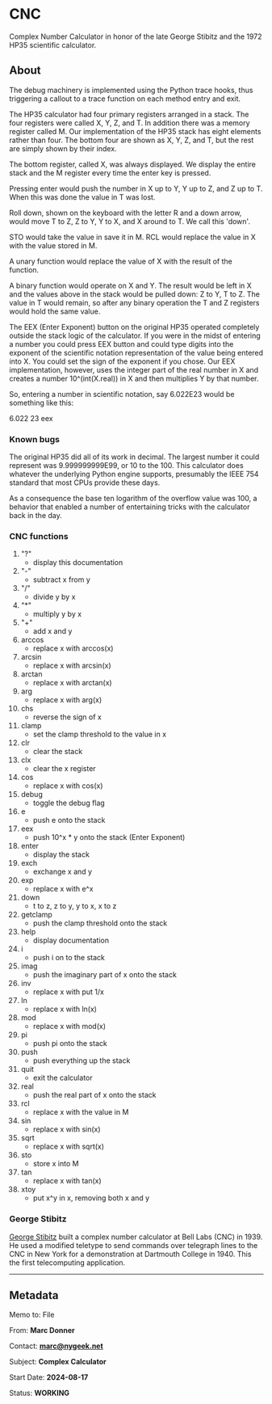 # CNC

Complex Number Calculator in honor of the late George Stibitz and
the 1972 HP35 scientific calculator.

## About

The debug machinery is implemented using the Python trace hooks,
thus triggering a callout to a trace function on each method entry
and exit.

The HP35 calculator had four primary registers arranged in a stack.
The four registers were called X, Y, Z, and T.  In addition there
was a memory register called M.  Our implementation of the HP35
stack has eight elements rather than four.  The bottom four are
shown as X, Y, Z, and T, but the rest are simply shown by their
index.

The bottom register, called X, was always displayed.  We display
the entire stack and the M register every time the enter key is
pressed.

Pressing enter would push the number in X up to Y, Y up to Z, and
Z up to T.  When this was done the value in T was lost.

Roll down, shown on the keyboard with the letter R and a down arrow,
would move T to Z, Z to Y, Y to X, and X around to T.  We call this
'down'.

STO would take the value in save it in M.  RCL would replace the
value in X with the value stored in M.

A unary function would replace the value of X with the result of
the function.

A binary function would operate on X and Y.  The result would be
left in X and the values above in the stack would be pulled down:
Z to Y, T to Z.  The value in T would remain, so after any binary
operation the T and Z registers would hold the same value.

The EEX (Enter Exponent) button on the original HP35 operated
completely outside the stack logic of the calculator.  If you were
in the midst of entering a number you could press EEX button and
could type digits into the exponent of the scientific notation
representation of the value being entered into X.  You could set
the sign of the exponent if you chose.  Our EEX implementation,
however, uses the integer part of the real number in X and creates
a number 10^(int(X.real)) in X and then multiplies Y by that number.

So, entering a number in scientific notation, say 6.022E23 would
be something like this:

   6.022 23 eex

### Known bugs

The original HP35 did all of its work in decimal.  The largest
number it could represent was 9.999999999E99, or 10 to the 100.
This calculator does whatever the underlying Python engine supports,
presumably the IEEE 754 standard that most CPUs provide these days.

As a consequence the base ten logarithm of the overflow value was
100, a behavior that enabled a number of entertaining tricks with
the calculator back in the day.

### CNC functions

1. "?"
    * display this documentation
1. "-"
    * subtract x from y
1. "/"
    * divide y by x
1. "*"
    * multiply y by x
1. "+"
    * add x and y
1. arccos
    * replace x with arccos(x)
1. arcsin
    * replace x with arcsin(x)
1. arctan
    * replace x with arctan(x)
1. arg
    * replace x with arg(x)
1. chs
    * reverse the sign of x
1. clamp
    * set the clamp threshold to the value in x
1. clr
    * clear the stack
1. clx
    * clear the x register
1. cos
    * replace x with cos(x)
1. debug
    * toggle the debug flag
1. e
    * push e onto the stack
1. eex
    * push 10^x * y onto the stack (Enter Exponent)
1. enter
    * display the stack
1. exch
    * exchange x and y
1. exp
    * replace x with e^x
1. down
    * t to z, z to y, y to x, x to z
1. getclamp
    * push the clamp threshold onto the stack
1. help
    * display documentation
1. i
    * push i on to the stack
1. imag
    * push the imaginary part of x onto the stack
1. inv
    * replace x with put 1/x
1. ln
    * replace x with ln(x)
1. mod
    * replace x with mod(x)
1. pi
    * push pi onto the stack
1. push
    * push everything up the stack
1. quit
    * exit the calculator
1. real
    * push the real part of x onto the stack
1. rcl
    * replace x with the value in M
1. sin
    * replace x with sin(x)
1. sqrt
    * replace x with sqrt(x)
1. sto
    * store x into M
1. tan
    * replace x with tan(x)
1. xtoy
    * put x^y in x, removing both x and y

### George Stibitz

[George Stibitz](https://en.wikipedia.org/wiki/George_Stibitz/)
built a complex number calculator at Bell Labs (CNC) in 1939.  He
used a modified teletype to send commands over telegraph lines to
the CNC in New York for a demonstration at Dartmouth College in
1940.  This the first telecomputing application.

---
## Metadata

Memo to: File

From: **Marc Donner**

Contact: **marc@nygeek.net**

Subject: **Complex Calculator**

Start Date: **2024-08-17**

Status: **WORKING**
